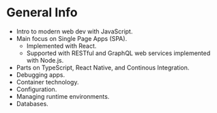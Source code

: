 # General Info
- Intro to modern web dev with JavaScript.
- Main focus on Single Page Apps (SPA).
    - Implemented with React.
    - Supported with RESTful and GraphQL web services implemented with Node.js.
- Parts on TypeScript, React Native, and Continous Integration.
- Debugging apps.
- Container technology.
- Configuration.
- Managing runtime environments.
- Databases.

